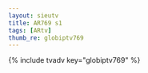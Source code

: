 ```yaml
--- 
layout: sieutv
title: AR769 s1
tags: [ARtv]
thumb_re: globiptv769
---
```

{% include tvadv key="globiptv769" %} 
